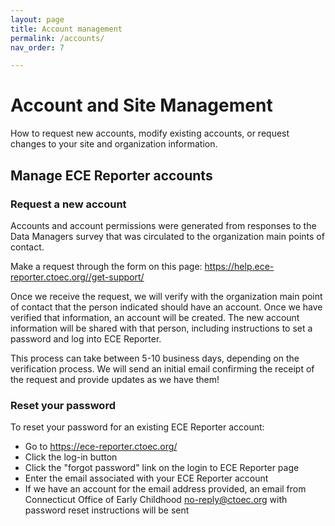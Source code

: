 ```yaml
---
layout: page
title: Account management
permalink: /accounts/
nav_order: 7

---
```


# Account and Site Management
How to request new accounts, modify existing accounts, or request changes to your site and organization information.


## Manage ECE Reporter accounts

### Request a new account
Accounts and account permissions were generated from responses to the Data Managers survey that was circulated to the organization main points of contact. 

Make a request through the form on this page:
https://help.ece-reporter.ctoec.org//get-support/

Once we receive the request, we will verify with the organization main point of contact that the person indicated should have an account. Once we have verified that information, an account will be created. The new account information will be shared with that person, including instructions to set a password and log into ECE Reporter. 

This process can take between 5-10 business days, depending on the verification process. We will send an initial email confirming the receipt of the request and provide updates as we have them!


### Reset your password
To reset your password for an existing ECE Reporter account:
- Go to https://ece-reporter.ctoec.org/
- Click the log-in button
- Click the "forgot password" link on the login to ECE Reporter page
- Enter the email associated with your ECE Reporter account
- If we have an account for the email address provided, an email from Connecticut Office of Early Childhood <no-reply@ctoec.org> with password reset instructions will be sent


